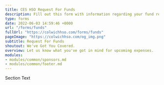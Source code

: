 ```yaml
---
title: CES HSO Request For Funds
description: Fill out this form with information regarding your fund request.
type: forms
date: 2022-06-03 14:59:46 +0000
url: "/forms/funds"
fullUrl: "https://colwichhso.com/forms/funds"
pageImage: "https://colwichhso.com/og_img.png"
subtitle: Request For Funds
shoutout: We've Got You Covered.
overview: Let us know what you've got in mind for upcoming expenses.
modules:
- modules/common/sponsors.md
- modules/common/footer.md
---
```

Section Text
